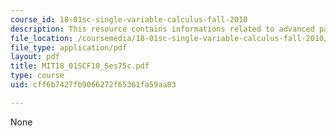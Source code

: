 ```yaml
---
course_id: 18-01sc-single-variable-calculus-fall-2010
description: This resource contains informations related to advanced partial fractions.
file_location: /coursemedia/18-01sc-single-variable-calculus-fall-2010/cff6b7427fb9066272f65361fa59aa83_MIT18_01SCF10_Ses75c.pdf
file_type: application/pdf
layout: pdf
title: MIT18_01SCF10_Ses75c.pdf
type: course
uid: cff6b7427fb9066272f65361fa59aa83

---
```

None